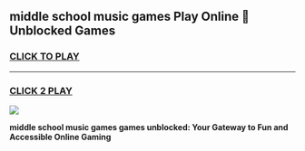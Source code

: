 
## middle school music games Play Online 👋 Unblocked Games
<h3>
<a href="https://news.freeplayer.one?title=middle_school_music_games&ref=17GH">CLICK TO PLAY</a></h3>
<hr>

<h3>
<a href="https://news.freeplayer.one?title=middle_school_music_games&ref=17GH">CLICK 2 PLAY</a>
  
</h3>

<a href="https://news.freeplayer.one?title=middle_school_music_games&ref=17GH/"><img src="https://clearcache.store/games.png"></a>


**middle school music games games unblocked: Your Gateway to Fun and Accessible Online Gaming**
